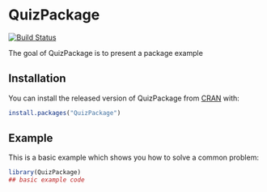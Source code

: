 # QuizPackage

<!-- badges: start -->
[![Build Status](https://travis-ci.org/EdissonQL/QuizPackage.svg?branch=master)](https://travis-ci.org/EdissonQL/QuizPackage)
<!-- badges: end -->

The goal of QuizPackage is to present a package example

## Installation

You can install the released version of QuizPackage from [CRAN](https://CRAN.R-project.org) with:

``` r
install.packages("QuizPackage")
```

## Example

This is a basic example which shows you how to solve a common problem:

``` r
library(QuizPackage)
## basic example code
```
